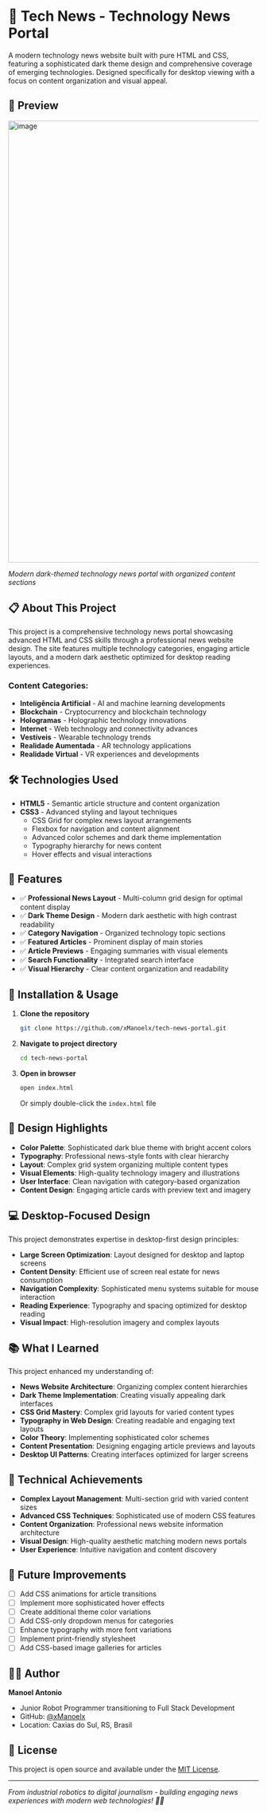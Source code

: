 # 📰 Tech News - Technology News Portal

A modern technology news website built with pure HTML and CSS, featuring a sophisticated dark theme design and comprehensive coverage of emerging technologies. Designed specifically for desktop viewing with a focus on content organization and visual appeal.

## 📸 Preview

<img width="1116" height="887" alt="image" src="https://github.com/user-attachments/assets/6bb49968-cd25-4e78-96d0-96f2952b075a" />

*Modern dark-themed technology news portal with organized content sections*

## 📋 About This Project

This project is a comprehensive technology news portal showcasing advanced HTML and CSS skills through a professional news website design. The site features multiple technology categories, engaging article layouts, and a modern dark aesthetic optimized for desktop reading experiences.

### Content Categories:
- **Inteligência Artificial** - AI and machine learning developments
- **Blockchain** - Cryptocurrency and blockchain technology
- **Hologramas** - Holographic technology innovations
- **Internet** - Web technology and connectivity advances
- **Vestíveis** - Wearable technology trends
- **Realidade Aumentada** - AR technology applications
- **Realidade Virtual** - VR experiences and developments

## 🛠️ Technologies Used

- **HTML5** - Semantic article structure and content organization
- **CSS3** - Advanced styling and layout techniques
  - CSS Grid for complex news layout arrangements
  - Flexbox for navigation and content alignment
  - Advanced color schemes and dark theme implementation
  - Typography hierarchy for news content
  - Hover effects and visual interactions

## 🎯 Features

- ✅ **Professional News Layout** - Multi-column grid design for optimal content display
- ✅ **Dark Theme Design** - Modern dark aesthetic with high contrast readability
- ✅ **Category Navigation** - Organized technology topic sections
- ✅ **Featured Articles** - Prominent display of main stories
- ✅ **Article Previews** - Engaging summaries with visual elements
- ✅ **Search Functionality** - Integrated search interface
- ✅ **Visual Hierarchy** - Clear content organization and readability

## 🔧 Installation & Usage

1. **Clone the repository**
   ```bash
   git clone https://github.com/xManoelx/tech-news-portal.git
   ```

2. **Navigate to project directory**
   ```bash
   cd tech-news-portal
   ```

3. **Open in browser**
   ```bash
   open index.html
   ```
   Or simply double-click the `index.html` file

## 🎨 Design Highlights

- **Color Palette**: Sophisticated dark blue theme with bright accent colors
- **Typography**: Professional news-style fonts with clear hierarchy
- **Layout**: Complex grid system organizing multiple content types
- **Visual Elements**: High-quality technology imagery and illustrations
- **User Interface**: Clean navigation with category-based organization
- **Content Design**: Engaging article cards with preview text and imagery

## 💻 Desktop-Focused Design

This project demonstrates expertise in desktop-first design principles:

- **Large Screen Optimization**: Layout designed for desktop and laptop screens
- **Content Density**: Efficient use of screen real estate for news consumption
- **Navigation Complexity**: Sophisticated menu systems suitable for mouse interaction
- **Reading Experience**: Typography and spacing optimized for desktop reading
- **Visual Impact**: High-resolution imagery and complex layouts

## 📚 What I Learned

This project enhanced my understanding of:

- **News Website Architecture**: Organizing complex content hierarchies
- **Dark Theme Implementation**: Creating visually appealing dark interfaces
- **CSS Grid Mastery**: Complex grid layouts for varied content types
- **Typography in Web Design**: Creating readable and engaging text layouts
- **Color Theory**: Implementing sophisticated color schemes
- **Content Presentation**: Designing engaging article previews and layouts
- **Desktop UI Patterns**: Creating interfaces optimized for larger screens

## 🌟 Technical Achievements

- **Complex Layout Management**: Multi-section grid with varied content sizes
- **Advanced CSS Techniques**: Sophisticated use of modern CSS features
- **Content Organization**: Professional news website information architecture
- **Visual Design**: High-quality aesthetic matching modern news portals
- **User Experience**: Intuitive navigation and content discovery

## 🔄 Future Improvements

- [ ] Add CSS animations for article transitions
- [ ] Implement more sophisticated hover effects
- [ ] Create additional theme color variations
- [ ] Add CSS-only dropdown menus for categories
- [ ] Enhance typography with more font variations
- [ ] Implement print-friendly stylesheet
- [ ] Add CSS-based image galleries for articles

## 👨‍💻 Author

**Manoel Antonio**
- Junior Robot Programmer transitioning to Full Stack Development
- GitHub: [@xManoelx](https://github.com/xManoelx)
- Location: Caxias do Sul, RS, Brasil

## 📄 License

This project is open source and available under the [MIT License](LICENSE).

---

*From industrial robotics to digital journalism - building engaging news experiences with modern web technologies! 🤖📰*
